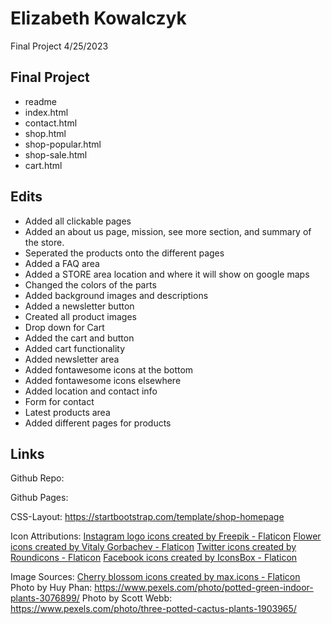 # Elizabeth Kowalczyk

Final Project
4/25/2023


## Final Project
* readme
* index.html
* contact.html
* shop.html
* shop-popular.html
* shop-sale.html
* cart.html

## Edits

* Added all clickable pages
* Added an about us page, mission, see more section, and summary of the store.
* Seperated the products onto the different pages
* Added a FAQ area
* Added a STORE area location and where it will show on google maps
* Changed the colors of the parts
* Added background images and descriptions
* Added a newsletter button
* Created all product images
* Drop down for Cart
* Added the cart and button
* Added cart functionality
* Added newsletter area
* Added fontawesome icons at the bottom
* Added fontawesome icons elsewhere
* Added location and contact info
* Form for contact
* Latest products area
* Added different pages for products

## Links

Github Repo: 

Github Pages: 

CSS-Layout: https://startbootstrap.com/template/shop-homepage

Icon Attributions: 
<a href="https://www.flaticon.com/free-icons/instagram-logo" title="instagram logo icons">Instagram logo icons created by Freepik - Flaticon</a>
<a href="https://www.flaticon.com/free-icons/flower" title="flower icons">Flower icons created by Vitaly Gorbachev - Flaticon</a>
<a href="https://www.flaticon.com/free-icons/twitter" title="twitter icons">Twitter icons created by Roundicons - Flaticon</a>
<a href="https://www.flaticon.com/free-icons/facebook" title="facebook icons">Facebook icons created by IconsBox - Flaticon</a>

Image Sources: <a href="https://www.flaticon.com/free-icons/cherry-blossom" title="cherry blossom icons">Cherry blossom icons created by max.icons - Flaticon</a>
Photo by Huy Phan: https://www.pexels.com/photo/potted-green-indoor-plants-3076899/
Photo by Scott Webb: https://www.pexels.com/photo/three-potted-cactus-plants-1903965/
